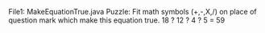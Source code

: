 File1: MakeEquationTrue.java
Puzzle: Fit math symbols (+,-,X,/) on place of question mark which make this equation true.
18 ? 12 ? 4 ? 5 = 59

